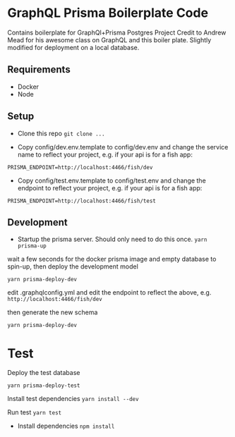 # GraphQL Prisma Boilerplate Code 

Contains boilerplate for GraphQl+Prisma Postgres Project
Credit to Andrew Mead for his awesome class on GraphQL and this boiler plate. 
Slightly modified for deployment on a local database.

## Requirements
  * Docker
  * Node

## Setup

* Clone this repo
```git clone ...```

* Copy config/dev.env.template to config/dev.env and change the service name to reflect your project, e.g. if your api is for a fish app:

```PRISMA_ENDPOINT=http://localhost:4466/fish/dev```

* Copy config/test.env.template to config/test.env and change the endpoint to reflect your project, e.g. if your api is for a fish app:

```PRISMA_ENDPOINT=http://localhost:4466/fish/test```

## Development

*  Startup the prisma server. Should only need to do this once.
```yarn prisma-up``` 

wait a few seconds for the docker prisma image and empty database to spin-up, then deploy the development model

```yarn prisma-deploy-dev```

edit .graphqlconfig.yml and edit the endpoint to reflect the above, e.g.
```http://localhost:4466/fish/dev```

then generate the new schema

```yarn prisma-deploy-dev```

# Test

Deploy the test database

```yarn prisma-deploy-test```

Install test dependencies
```yarn install --dev```

Run test
```yarn test```

* Install dependencies
```npm install```
